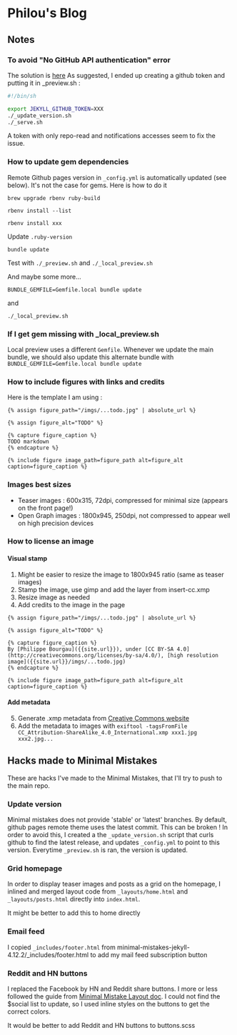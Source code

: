 # Philou's Blog

## Notes

### To avoid "No GitHub API authentication" error

The solution is [here](https://github.com/github/pages-gem/issues/399)
As suggested, I ended up creating a github token and putting it in _preview.sh :

```bash
#!/bin/sh

export JEKYLL_GITHUB_TOKEN=XXX
./_update_version.sh
./_serve.sh
```

A token with only repo-read and notifications accesses seem to fix the issue.

### How to update gem dependencies

Remote Github pages version in `_config.yml` is automatically updated (see below). It's not the case for gems. Here is how to do it

`brew upgrade rbenv ruby-build`

`rbenv install --list`

`rbenv install xxx`

Update `.ruby-version`

`bundle update`

Test with `./_preview.sh` and `./_local_preview.sh`

And maybe some more...

`BUNDLE_GEMFILE=Gemfile.local bundle update`

and

`./_local_preview.sh`

### If I get gem missing with _local_preview.sh

Local preview uses a different `Gemfile`. Whenever we update the main bundle, we should also update this alternate bundle with `BUNDLE_GEMFILE=Gemfile.local bundle update`

### How to include figures with links and credits

Here is the template I am using :

```liquid
{% assign figure_path="/imgs/...todo.jpg" | absolute_url %}
    
{% assign figure_alt="TODO" %}
    
{% capture figure_caption %}
TODO markdown
{% endcapture %}
    
{% include figure image_path=figure_path alt=figure_alt caption=figure_caption %}
```

### Images best sizes

* Teaser images : 600x315, 72dpi, compressed for minimal size (appears on the front page!)
* Open Graph images : 1800x945, 250dpi, not compressed to appear well on high precision devices

### How to license an image

#### Visual stamp

1. Might be easier to resize the image to 1800x945 ratio (same as teaser images)
2. Stamp the image, use gimp and add the layer from insert-cc.xmp
3. Resize image as needed
4. Add credits to the image in the page

```liquid
{% assign figure_path="/imgs/...todo.jpg" | absolute_url %}
    
{% assign figure_alt="TODO" %}
    
{% capture figure_caption %}
By [Philippe Bourgau]({{site.url}}), under [CC BY-SA 4.0](http://creativecommons.org/licenses/by-sa/4.0/), [high resolution image]({{site.url}}/imgs/...todo.jpg)
{% endcapture %}
    
{% include figure image_path=figure_path alt=figure_alt caption=figure_caption %}
```

#### Add metadata

5. Generate .xmp metadata from [Creative Commons website](https://creativecommons.org/choose/#metadata)
6. Add the metadata to images with `exiftool -tagsFromFile CC_Attribution-ShareAlike_4.0_International.xmp xxx1.jpg xxx2.jpg...`

## Hacks made to Minimal Mistakes

These are hacks I've made to the Minimal Mistakes, that I'll try to push to the main repo.

### Update version

Minimal mistakes does not provide 'stable' or 'latest' branches. By default, github pages remote theme uses the latest commit. This can be broken ! In order to avoid this, I created a the `_update_version.sh` script that curls github to find the latest release, and updates `_config.yml` to point to this version. Everytime `_preview.sh` is ran, the version is updated.

### Grid homepage

In order to display teaser images and posts as a grid on the homepage, I inlined and merged layout code from `_layouts/home.html` and `_layouts/posts.html` directly into `index.html`.

It might be better to add this to home directly

### Email feed

I copied `_includes/footer.html` from minimal-mistakes-jekyll-4.12.2/_includes/footer.html to add my mail feed subscription button

### Reddit and HN buttons

I replaced the Facebook by HN and Reddit share buttons. I more or less followed the guide from [Minimal Mistake Layout doc](https://mmistakes.github.io/minimal-mistakes/docs/layouts/). I could not find the $social list to update, so I used inline styles on the buttons to get the correct colors.

It would be better to add Reddit and HN buttons to buttons.scss